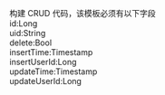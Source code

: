 构建 CRUD 代码，该模板必须有以下字段  
id:Long  
uid:String  
delete:Bool  
insertTime:Timestamp  
insertUserId:Long  
updateTime:Timestamp  
updateUserId:Long  

